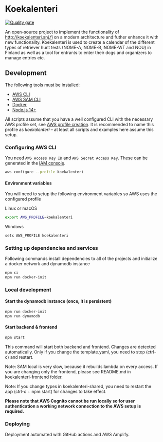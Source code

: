 # Koekalenteri

[![Quality gate](https://sonarcloud.io/api/project_badges/quality_gate?project=koekalenteri_koekalenteri)](https://sonarcloud.io/dashboard?id=koekalenteri_koekalenteri)

An open-source project to implement the functionality of <http://koekalenteri.snj.fi> on a modern architecture and futher enhance it with new functionality. Koekalenteri is used to create a calendar of the different types of retriever hunt tests (NOME-A, NOME-B, NOME-WT and NOU) in Finland as well as a tool for entrants to enter their dogs and organizers to manage entries etc.

## Development

The following tools must be installed:

* [AWS CLI](https://aws.amazon.com/cli/)
* [AWS SAM CLI](https://docs.aws.amazon.com/serverless-application-model/latest/developerguide/what-is-sam.html)
* [Docker](https://www.docker.com/get-started)
* [Node.js 14+](https://nodejs.org/)

All scripts assume that you have a well configured CLI with the necessary AWS profile set, see [AWS profile creation](https://docs.aws.amazon.com/cli/latest/userguide/cli-configure-profiles.html). It is recommended to name this profile as *koekalenteri* – at least all scripts and examples here assume this setup.

### Configuring AWS CLI

You need `AWS Access Key ID` and `AWS Secret Access Key`. These can be generated in the [IAM console](https://console.aws.amazon.com/iam/).

```bash
aws configure --profile koekalenteri
```

#### Environment variables

You will need to setup the following environment variables so AWS uses the configured profile

Linux or macOS

```bash
export AWS_PROFILE=koekalenteri
```

Windows

```ps1
setx AWS_PROFILE koekalenteri
```

### Setting up dependencies and services

Following commands install dependencies to all of the projects and initialize a docker network and dynamodb instance

```bash
npm ci
npm run docker-init
```

### Local development

#### Start the dynamodb instance (once, it is persistent)

```bash
npm run docker-init
npm run dynamodb
```

#### Start backend & frontend

```bash
npm start
```

This command will start both backend and frontend.
Changes are detected automatically. Only if you change the template.yaml, you need to stop (ctrl-c) and restart.

Note: SAM local is very slow, because it rebuilds lambda on every access. If you are changing only the frontend, please see README.md in koekalenteri-frontend folder.

Note: If you change types in koekalenteri-shared, you need to restart the app (ctrl-c + npm start) for changes to take effect.

**Please note that AWS Cognito cannot be run locally so for user authentication a working network connection to the AWS setup is required.**

### Deploying

Deployment automated with GitHub actions and AWS Amplify.
